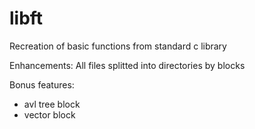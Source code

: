 # libft
Recreation of basic functions from standard c library

Enhancements: All files splitted into directories by blocks

Bonus features:
- avl tree block
- vector block
